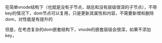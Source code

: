 在简单vnode结构下（也就是没有子节点，胡总和没有层级很深的子节点），不带key的情况下，dom节点可以复用，只是更新其属性和内容，不需要新增和删除dom，对性能是有提升的

但是，在考虑复杂的dom嵌套结构下，vnode的嵌套层级会很深，如果不添加key，
